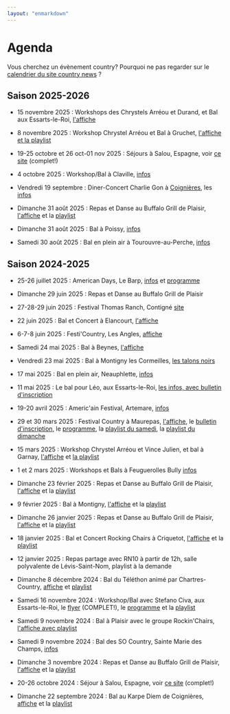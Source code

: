 ```yaml
---
layout: "enmarkdown"
---
```

# Agenda

Vous cherchez un évènement country? Pourquoi ne pas regarder sur le [calendrier du site country news](https://country-news.com/calendrier/) ?

## Saison 2025-2026

- 15 novembre 2025 :
Workshops des Chrystels Arréou et Durand, et Bal aux Essarts-le-Roi, [l'affiche](https://www.facebook.com/photo/?fbid=732772745742709&set=a.216639887356000&locale=fr_FR)

- 8 novembre 2025 :
Workshop Chrystel Arréou et Bal à Gruchet, [l'affiche et la playlist](https://www.facebook.com/photo?fbid=10228780658251203&set=pcb.2144377149405431)

- 19-25 octobre et 26 oct-01 nov 2025 :
Séjours à Salou, Espagne, voir [ce site](https://krystarcountry.wixsite.com/country/salou-octobre-2025) (complet!)

- 4 octobre 2025 :
Workshop/Bal à Claville, [infos](https://www.facebook.com/groups/808956383706754/posts/1292123618723359/)

- Vendredi 19 septembre :
Diner-Concert Charlie Gon à [Coignières](https://lesplanches-resto.com/), les [infos](https://i0.wp.com/lesplanches-resto.com/wp-content/uploads/2025/07/My-project-1_20250726_130837.png?ssl=1)

- Dimanche 31 août 2025 :
Repas et Danse au Buffalo Grill de Plaisir, [l'affiche](https://www.facebook.com/photo/?fbid=805494128470570&set=ecnf.100070299692045) et la [playlist](https://www.facebook.com/photo/?fbid=805494211803895&set=ecnf.100070299692045)

- Dimanche 31 août 2025 :
Bal à Poissy, [infos](https://country-news.com/calendrier/evenements/78-poissy-am-bal-country-et-line-dance-le-31-08-25/)

- Samedi 30 août 2025 :
Bal en plein air
à Tourouvre-au-Perche, [infos](https://www.facebook.com/groups/567912122421662/posts/768086502404222/)



## Saison 2024-2025


- 25-26 juillet 2025 :
American Days, Le Barp, [infos](https://lcld78.fr/images/stories/2024_2025/2025jul25-26-le-barp.jpg) et [programme](https://lcld78.fr/images/stories/2024_2025/2025jul25-26-le-barp-2.jpg)

- Dimanche 29 juin 2025 :
Repas et Danse au Buffalo Grill de Plaisir

- 27-28-29 juin 2025 :
Festival Thomas Ranch, Contigné [site](https://thomas-ranch-festival.net/)

- 22 juin 2025 :
Bal et Concert à Elancourt, [l'affiche](https://lcld78.fr/images/stories/2024_2025/2025jun22-elancourt.jpg)

- 6-7-8 juin 2025 :
Festi'Country, Les Angles, [affiche](https://lcld78.fr/images/stories/2024_2025/2025jun678-festicountry-affiche.jpg)

- Samedi 24 mai 2025 :
Bal à Beynes, [l'affiche](https://lcld78.fr/images/stories/2024_2025/2025mai24-beynes-affiche.jpg)

- Vendredi 23 mai 2025 :
Bal à Montigny les Cormeilles, [les talons noirs]()

- 17 mai 2025 :
Bal en plein air, Neauphlette, [infos](https://www.neauphlette.fr/article_268_1_danse-country_fr.html)

- 11 mai 2025 :
Le bal pour Léo, aux Essarts-le-Roi, [les infos, avec bulletin d'inscription](https://lcld78.fr/images/stories/2024_2025/2025mai11-bal-pour-leo.jpg)

- 19-20 avril 2025 :
Americ'ain Festival, Artemare, [infos](https://country-news.com/calendrier/evenements/01-artemare-americain-festival-country-2-les-19-et-20-04-25/)

- 29 et 30 mars 2025 :
Festival Country à Maurepas, [l'affiche](https://lcld78.fr/images/stories/2024_2025/2025mars29-30-festival-rn10-affiche.pdf), le [bulletin d'inscription](https://lcld78.fr/images/stories/2024_2025/2025mars29-30-festival-rn10-inscription.pdf), le [programme](https://lcld78.fr/images/stories/2024_2025/2025mars29-30-festival-rn10-programme.jpg), la [playlist du samedi](https://lcld78.fr/images/stories/2024_2025/2025mars29-festival-rn10-playlist.jpg), la [playlist du dimanche](https://lcld78.fr/images/stories/2024_2025/2025mars30-festival-rn10-playlist.jpg)

- 15 mars 2025 :
Workshop Chrystel Arréou et Vince Julien, et bal à Garnay, [l'affiche](https://lcld78.fr/images/stories/2024_2025/2025mar15-garnay.jpg) et [la playlist](https://lcld78.fr/images/stories/2024_2025/2025mar15-garnay-playlist.jpg)

- 1 et 2 mars 2025 :
Workshops et Bals à Feuguerolles Bully [infos](https://forevercountry.fr/index.php/2019/11/04/workshop-et-bal-flocar-ccs-samedi-01-et-dimanche-02-mars-2025-feuguerolles-bully-14/)

- Dimanche 23 février 2025 :
Repas et Danse au Buffalo Grill de Plaisir, [l'affiche](https://lcld78.fr/images/stories/2024_2025/2025fev23-buffalo-affiche.jpg) et la [playlist](https://lcld78.fr/images/stories/2024_2025/2025fev23-buffalo-playlist.jpg)

- 9 février 2025 :
Bal à Montigny, [l'affiche](https://lcld78.fr/images/stories/2024_2025/2025fev9-montigny-affiche.pdf) et la [playlist](https://lcld78.fr/images/stories/2024_2025/2025fev9-montigny-playlist.pdf)

- Dimanche 26 janvier 2025 :
Repas et Danse au Buffalo Grill de Plaisir, [l'affiche](https://lcld78.fr/images/stories/2024_2025/2025jan26-buffalo-affiche.pdf) et la [playlist](https://lcld78.fr/images/stories/2024_2025/2025jan26-buffalo-playlist.pdf)

- 18 janvier 2025 :
Bal et Concert Rocking Chairs à Criquetot, [l'affiche](https://scontent-cdg4-2.xx.fbcdn.net/v/t39.30808-6/466149278_10225213170467096_4402137107363112975_n.jpg?_nc_cat=101&ccb=1-7&_nc_sid=aa7b47&_nc_ohc=Nd-Ue9Ze6FUQ7kNvgGA5s2Y&_nc_zt=23&_nc_ht=scontent-cdg4-2.xx&_nc_gid=A6k6rMeQBYNL0ubbo-TlYKw&oh=00_AYBdlXc2CkwHKsZxOrl6oWRPXrh_ealB2mrb_r3NZqqfdw&oe=6744D99A
) et la [playlist]()

- 12 janvier 2025 :
Repas partage avec RN10 à partir de 12h, salle polyvalente de Lévis-Saint-Nom, playlist à la demande

- Dimanche 8 décembre 2024 :
Bal du Téléthon animé par Chartres-Country, [affiche](http://www.chartres-country.fr/medias/files/cc-bal-telethon-2024-aff-v1.jpg) et [playlist](http://www.chartres-country.fr/medias/files/cc-luisant-telethon-20241208-pl-b.pdf)

- Samedi 16 novembre 2024 :
Workshop/Bal avec Stefano Civa, aux Essarts-le-Roi, le [flyer](https://lcld78.fr/images/stories/2024_2025/2024nov16-flyer.pdf) (COMPLET!), le [programme](https://lcld78.fr/images/stories/2024_2025/2024nov16-programme.pdf) et la [playlist](https://lcld78.fr/images/stories/2024_2025/2024nov16-playlist.pdf)

- Samedi 9 novembre 2024 :
Bal à Plaisir avec le groupe Rockin'Chairs, [l'affiche avec playlist](https://www.rockinchairs.fr/documents/affiche-bal-chd-09-11-2024.png)

- Samedi 9 novembre 2024 :
Bal des SO Country, Sainte Marie des Champs, [infos](https://country-news.com/calendrier/evenements/76-ste-marie-des-champs-workshops-et-bal-country-le-09-11-24/)

- Dimanche 3 novembre 2024 :
Repas et Danse au Buffalo Grill de Plaisir, [l'affiche](https://lcld78.fr/images/stories/2024_2025/2024nov3-buffalo-affiche.pdf) et la [playlist](2024_2025/2024nov3-buffalo-playlist)

- 20-26 octobre 2024 :
Séjour à Salou, Espagne, voir [ce site](https://krystarcountry.wixsite.com/country/copie-de-salou-du-14-au-20-avril-2024) (complet!)

- Dimanche 22 septembre 2024 :
Bal au Karpe Diem de Coignières, [affiche](https://lcld78.fr/images/stories/2024_2025/2024sep22-karpediem-affiche.jpg) et la [playlist](https://lcld78.fr/images/stories/2024_2025/2024sep22-karpediem-playlist.pdf)
